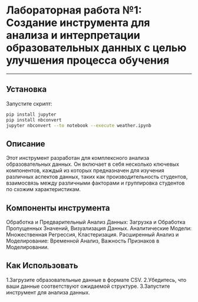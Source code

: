 # Лабораторная работа №1: Создание инструмента для анализа и интерпретации образовательных данных с целью улучшения процесса обучения

---

## Установка

Запустите скрипт:

```bash
pip install jupyter
pip install nbconvert
jupyter nbconvert --to notebook --execute weather.ipynb
```

## Описание
Этот инструмент разработан для комплексного анализа образовательных данных. Он включает в себя несколько ключевых компонентов, каждый из которых предназначен для изучения различных аспектов данных, таких как производительность студентов, взаимосвязь между различными факторами и группировка студентов по схожим характеристикам.

## Компоненты инструмента
Обработка и Предварительный Анализ Данных: Загрузка и Обработка Пропущенных Значений, Визуализация Данных.
Аналитические Модели: Множественная Регрессия, Кластеризация.
Расширенный Анализ и Моделирование: Временной Анализ, Важность Признаков в Моделировании.

## Как Использовать
1.Загрузите образовательные данные в формате CSV.
2.Убедитесь, что ваши данные соответствуют ожидаемой структуре.
3.Запустите инструмент для анализа данных.



